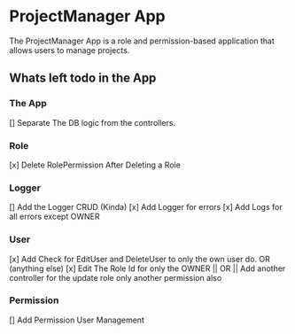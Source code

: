 # ProjectManager App

The ProjectManager App is a role and permission-based application that allows users to manage projects.

## Whats left todo in the App

### The App

[] Separate The DB logic from the controllers.

### Role

[x] Delete RolePermission After Deleting a Role

### Logger

[] Add the Logger CRUD (Kinda)
[x] Add Logger for errors
[x] Add Logs for all errors except OWNER

### User

[x] Add Check for EditUser and DeleteUser to only the own user do. OR (anything else)
[x] Edit The Role Id for only the OWNER || OR || Add another controller for the update role only another permission also

### Permission

[] Add Permission User Management
